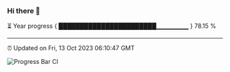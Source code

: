 ### Hi there 👋

⏳ Year progress { ███████████████████████▁▁▁▁▁▁▁ } 78.15 %

---

⏰ Updated on Fri, 13 Oct 2023 06:10:47 GMT

![Progress Bar CI](https://github.com/Shyam-Makwana/GitHub-Actions-Demo/workflows/Progress%20Bar%20CI/badge.svg)
